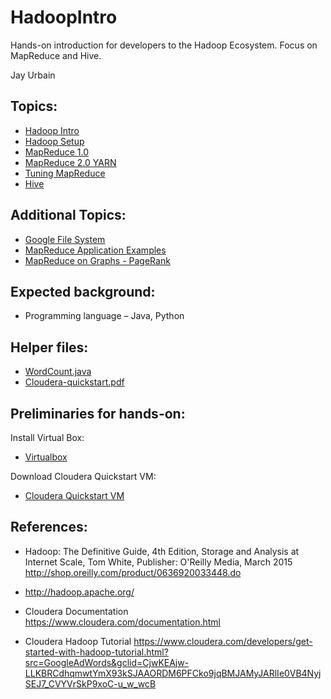 # HadoopIntro

Hands-on introduction for developers to the Hadoop Ecosystem. Focus on MapReduce and Hive.

Jay Urbain

## Topics:  
- [Hadoop Intro](Hadoop%20Intro.pdf)   
- [Hadoop Setup](Hadoop%20Setup.pdf)  
- [MapReduce 1.0](MapReduce%201.0.pdf)
- [MapReduce 2.0 YARN](MapReduce%202.0%20YARN.pdf)
- [Tuning MapReduce](Tuning%20MapReduce.pdf)  
- [Hive](Hive.pdf)  

## Additional Topics:
- [Google File System](cs4230-google-file-system-3.pdf)  
- [MapReduce Application Examples](map_reduce_examples.pdf)  
- [MapReduce on Graphs - PageRank](mapreduce-graphs-pagerank.pdf) 

## Expected background:
- Programming language – Java, Python

## Helper files:  
- [WordCount.java]('WordCount.java')
- [Cloudera-quickstart.pdf]('Cloudera-quickstart.pdf') 

## Preliminaries for hands-on:  
Install Virtual Box:
- [Virtualbox](https://www.virtualbox.org/wiki/VirtualBox)

Download Cloudera Quickstart VM:
- [Cloudera Quickstart VM](https://www.cloudera.com/downloads.html?src=GoogleAdWords&gclid=CjwKEAjwsqjKBRDtwOSjs6GTgmASJACRbI3fv5t4JrzIWrgx3PIsoOpPlWXOiKDHNAPWgRsfS45qlxoCK2rw_wcB)


## References:  
- Hadoop: The Definitive Guide, 4th Edition, Storage and Analysis at Internet Scale, Tom White, Publisher: O'Reilly Media, March 2015
http://shop.oreilly.com/product/0636920033448.do

- http://hadoop.apache.org/

- Cloudera Documentation
https://www.cloudera.com/documentation.html

- Cloudera Hadoop Tutorial
https://www.cloudera.com/developers/get-started-with-hadoop-tutorial.html?src=GoogleAdWords&gclid=CjwKEAjw-LLKBRCdhqmwtYmX93kSJAAORDM6PFCko9jqBMJAMyJARlIe0VB4NyjSEJ7_CVYVrSkP9xoC-u_w_wcB
